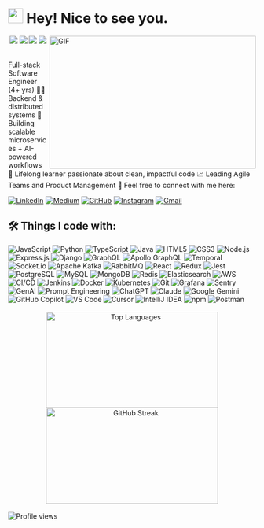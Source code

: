 <h1><img src="https://emojis.slackmojis.com/emojis/images/1531849430/4246/blob-sunglasses.gif?1531849430" width="30"/> Hey! Nice to see you.</h1>

<img align="right" alt="GIF" src="https://github.com/abhisheknaiidu/abhisheknaiidu/blob/master/code.gif?raw=true" width="420" height="270" />

<div align="center">
  <img src="https://img.shields.io/badge/💻-Full_Stack_Developer-eb1809?style=for-the-badge" />
  <img src="https://img.shields.io/badge/🤖-AI_Enthusiast-058cfa?style=for-the-badge" />
  <img src="https://img.shields.io/badge/🧬-System_Architect-fa6f05?style=for-the-badge" />
  <img src="https://img.shields.io/badge/🎯-Always_Learning+-079605?style=for-the-badge" />
</div>

<br>

Full-stack Software Engineer (4+ yrs) 👨‍💻 Backend & distributed systems 🚀 Building scalable microservices + AI-powered workflows 🤖 Lifelong learner passionate about clean, impactful code 📈 Leading Agile Teams and Product Management 🌟 Feel free to connect with me here:

<p align="left">
<a href="https://www.linkedin.com/in/aayushjainx/"><img src="https://img.shields.io/badge/LinkedIn-0077B5?style=flat-square&logo=linkedin&logoColor=white" alt="LinkedIn"/></a>
<a href="https://medium.com/@aayushjainx"><img src="https://img.shields.io/badge/Medium-12100E?style=flat-square&logo=medium&logoColor=white" alt="Medium"/></a>
<a href="https://github.com/aayushjainx"><img src="https://img.shields.io/badge/GitHub-100000?style=flat-square&logo=github&logoColor=white" alt="GitHub"/></a>
<a href="https://www.instagram.com/aayushjainx/?hl=en"><img src="https://img.shields.io/badge/Instagram-E4405F?style=flat-square&logo=instagram&logoColor=white" alt="Instagram"/></a>
<a href="mailto:aayushjainxwork@gmail.com"><img src="https://img.shields.io/badge/Gmail-D14836?style=flat-square&logo=gmail&logoColor=white" alt="Gmail"/></a>
</p>

## 🛠️ Things I code with:

<div align="left">
  <img alt="JavaScript" src="https://img.shields.io/badge/JavaScript-323330?style=flat-square&logo=javascript&logoColor=F7DF1E" />
  <img alt="Python" src="https://img.shields.io/badge/Python-FFD43B?style=flat-square&logo=python&logoColor=blue" />
  <img alt="TypeScript" src="https://img.shields.io/badge/TypeScript-007ACC?style=flat-square&logo=typescript&logoColor=white" />
  <img alt="Java" src="https://img.shields.io/badge/Java-ED8B00?style=flat-square&logo=openjdk&logoColor=white" />
  <img alt="HTML5" src="https://img.shields.io/badge/HTML5-E34F26?style=flat-square&logo=html5&logoColor=white" />
  <img alt="CSS3" src="https://img.shields.io/badge/CSS3-1572B6?style=flat-square&logo=css3&logoColor=white" />
  <img alt="Node.js" src="https://img.shields.io/badge/Node%20js-339933?style=flat-square&logo=nodedotjs&logoColor=white" />
  <img alt="Express.js" src="https://img.shields.io/badge/Express%20js-000000?style=flat-square&logo=express&logoColor=white" />
  <img alt="Django" src="https://img.shields.io/badge/Django-092E20?style=flat-square&logo=django&logoColor=white" />
  <img alt="GraphQL" src="https://img.shields.io/badge/GraphQl-E10098?style=flat-square&logo=graphql&logoColor=white" />
  <img alt="Apollo GraphQL" src="https://img.shields.io/badge/Apollo%20GraphQL-311C87?style=flat-square&logo=Apollo%20GraphQL&logoColor=white" />
  <img alt="Temporal" src="https://img.shields.io/badge/Temporal-af06d1?style=flat-square&logo=temporal&logoColor=white" />
  <img alt="Socket.io" src="https://img.shields.io/badge/Socket.io-010101?style=flat-square&logo=Socket.io&logoColor=white" />
  <img alt="Apache Kafka" src="https://img.shields.io/badge/Apache_Kafka-231F20?style=flat-square&logo=apache-kafka&logoColor=white" />
  <img alt="RabbitMQ" src="https://img.shields.io/badge/RabbitMQ-%23FF6600.svg?&style=flat-square&logo=rabbitmq&logoColor=white" />
  <img alt="React" src="https://img.shields.io/badge/React-20232A?style=flat-square&logo=react&logoColor=61DAFB" />
  <img alt="Redux" src="https://img.shields.io/badge/Redux-593D88?style=flat-square&logo=redux&logoColor=white" />
  <img alt="Jest" src="https://img.shields.io/badge/Jest-C21325?style=flat-square&logo=jest&logoColor=white" />
  <img alt="PostgreSQL" src="https://img.shields.io/badge/PostgreSQL-316192?style=flat-square&logo=postgresql&logoColor=white" />
  <img alt="MySQL" src="https://img.shields.io/badge/MySQL-005C84?style=flat-square&logo=mysql&logoColor=white" />
  <img alt="MongoDB" src="https://img.shields.io/badge/MongoDB-4EA94B?style=flat-square&logo=mongodb&logoColor=white" />
  <img alt="Redis" src="https://img.shields.io/badge/Redis-%23DD0031.svg?&style=flat-square&logo=redis&logoColor=white" />
  <img alt="Elasticsearch" src="https://img.shields.io/badge/Elastic_Search-005571?style=flat-square&logo=elasticsearch&logoColor=white" />
  <img alt="AWS" src="https://img.shields.io/badge/Amazon_Web_Services-FF9900?style=flat-square&logo=amazonwebservices&logoColor=white" />
  <img alt="CI/CD" src="https://img.shields.io/badge/CI%2FCD-0066CC?style=flat-square&logo=azuredevops&logoColor=white" />
  <img alt="Jenkins" src="https://img.shields.io/badge/Jenkins-49728B?style=flat-square&logo=jenkins&logoColor=white" />
  <img alt="Docker" src="https://img.shields.io/badge/Docker-2CA5E0?style=flat-square&logo=docker&logoColor=white" />
  <img alt="Kubernetes" src="https://img.shields.io/badge/Kubernetes-326CE5?style=flat-square&logo=kubernetes&logoColor=white" />
  <img alt="Git" src="https://img.shields.io/badge/GIT-E44C30?style=flat-square&logo=git&logoColor=white" />
  <img alt="Grafana" src="https://img.shields.io/badge/Grafana-F2F4F9?style=flat-square&logo=grafana&logoColor=orange&labelColor=F2F4F9" />
  <img alt="Sentry" src="https://img.shields.io/badge/Sentry-black?style=flat-square&logo=Sentry&logoColor=#362D59" />
  <img alt="GenAI" src="https://img.shields.io/badge/GenAI-FF6B35?style=flat-square&logo=openai&logoColor=white" />
  <img alt="Prompt Engineering" src="https://img.shields.io/badge/Prompt%20Engineering-4A90E2?style=flat-square&logo=chatbot&logoColor=white" />
  <img alt="ChatGPT" src="https://img.shields.io/badge/ChatGPT-74aa9c?style=flat-square&logo=openai&logoColor=white" />
  <img alt="Claude" src="https://img.shields.io/badge/Claude-D97757?style=flat-square&logo=claude&logoColor=white" />
  <img alt="Google Gemini" src="https://img.shields.io/badge/Google%20Gemini-8E75B2?style=flat-square&logo=googlegemini&logoColor=white" />
  <img alt="GitHub Copilot" src="https://img.shields.io/badge/GitHub%20Copilot-000000?style=flat-square&logo=githubcopilot&logoColor=white" />
  <img alt="VS Code" src="https://img.shields.io/badge/VSCode-0078D4?style=flat-square&logo=visual%20studio%20code&logoColor=white" />
  <img alt="Cursor" src="https://img.shields.io/badge/Cursor-000000?style=flat-square&logo=cursor&logoColor=white" />
  <img alt="IntelliJ IDEA" src="https://img.shields.io/badge/IntelliJ_IDEA-000000.svg?style=flat-square&logo=intellij-idea&logoColor=white" />
  <img alt="npm" src="https://img.shields.io/badge/npm-CB3837?style=flat-square&logo=npm&logoColor=white" />
  <img alt="Postman" src="https://img.shields.io/badge/Postman-FF6C37?style=flat-square&logo=Postman&logoColor=white" />
</div>

<br>

<div align="center">
  <a href="#"><img src="https://github-readme-stats.vercel.app/api/top-langs/?username=aayushjainx&theme=vue-dark&show_icons=true&hide_border=true&layout=compact" alt="Top Languages" height="195" width="350" /></a>
  <a href="#"><img src="https://streak-stats.demolab.com?user=aayushjainx&theme=vue-dark&hide_border=true" alt="GitHub Streak" height="195" width="350" /></a>
</div>

<br>

<div align="left">
  <img src="https://komarev.com/ghpvc/?username=aayushjainx&style=for-the-badge&color=red" alt="Profile views" />
</div>
